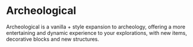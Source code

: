 # Archeological

Archeological is a vanilla + style expansion to archeology, offering a more entertaining and dynamic experience to your explorations, with new items, decorative blocks and new structures.
